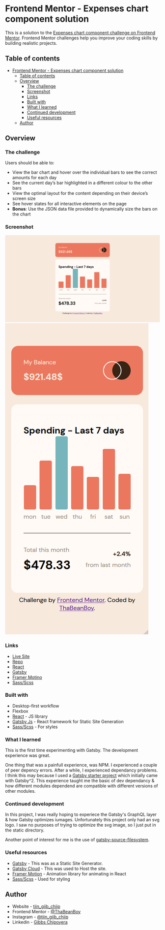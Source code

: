 # Frontend Mentor - Expenses chart component solution

This is a solution to the [Expenses chart component challenge on Frontend Mentor](https://www.frontendmentor.io/challenges/expenses-chart-component-e7yJBUdjwt). Frontend Mentor challenges help you improve your coding skills by building realistic projects.

## Table of contents

- [Frontend Mentor - Expenses chart component solution](#frontend-mentor---expenses-chart-component-solution)
  - [Table of contents](#table-of-contents)
  - [Overview](#overview)
    - [The challenge](#the-challenge)
    - [Screenshot](#screenshot)
    - [Links](#links)
    - [Built with](#built-with)
    - [What I learned](#what-i-learned)
    - [Continued development](#continued-development)
    - [Useful resources](#useful-resources)
  - [Author](#author)

## Overview

### The challenge

Users should be able to:

- View the bar chart and hover over the individual bars to see the correct amounts for each day
- See the current day’s bar highlighted in a different colour to the other bars
- View the optimal layout for the content depending on their device’s screen size
- See hover states for all interactive elements on the page
- **Bonus**: Use the JSON data file provided to dynamically size the bars on the chart

### Screenshot

![](./screenshot.png)
![](./screenshot-mobile.png)

### Links

- [Live Site](https://frontendmentorexpenseschartcom.gatsbyjs.io/)
- [Repo](https://github.com/ThaBeanBoy/Front-End-Mentor-Expenses-Chart-Component)
- [React](https://reactjs.org/)
- [Gatsby](https://www.gatsbyjs.com/)
- [Framer Motino](https://www.framer.com/motion/)
- [Sass/Scss](https://sass-lang.com/)

### Built with

- Desktop-first workflow
- Flexbox
- [React](https://reactjs.org/) - JS library
- [Gatsby Js](https://www.gatsbyjs.com/) - React framework for Static Site Generation
- [Sass/Scss](https://sass-lang.com/) - For styles

### What I learned

This is the first time experimenting with Gatsby. The development experience was great.

One thing that was a painfull experience, was NPM. I experienced a couple of peer depency errors. After a while, I experienced dependancy problems. I think this may because I used a [Gatsby starter project](https://www.gatsbyjs.com/starters/gatsbyjs/gatsby-starter-hello-world) which initially came with Gatsby^2. This experience taught me the basic of dev dependancy & how different modules dependend are compatible with different versions of other modules.

### Continued development

In this project, I was really hoping to experiece the Gatsby's GraphQL layer & how Gatsby optimizes iumages. Unfortunately this project only had an svg logo. I saw no purposes of trying to optimize the svg image, so I just put in the static directory.

Another point of interest for me is the use of [gatsby-source-filesystem](https://www.npmjs.com/package/gatsby-source-filesystem).

### Useful resources

- [Gatsby](https://www.gatsbyjs.com/) - This was as a Static Site Generator.
- [Gatsby Cloud](https://www.gatsbyjs.com/products/cloud/) - This was used to Host the site.
- [Framer Motion](https://www.framer.com/motion/) - Animation library for animating in React
- [Sass/Scss](https://sass-lang.com/) - Used for styling

## Author

- Website - [tiin_giib_chiip](https://github.com/ThaBeanBoy)
- Frontend Mentor - [@ThaBeanBoy](https://www.frontendmentor.io/profile/ThaBeanBoy)
- Instagram - [@tiin_giib_chiip](https://www.instagram.com/tiin_giib_chiip/)
- Linkedin - [Gibbs Chipoyera](https://www.linkedin.com/in/gibbs-chipoyera-0948b9193/)

